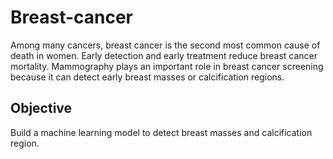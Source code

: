 # Breast-cancer
Among many cancers, breast cancer is the second most common cause of death in women. Early detection and early treatment reduce breast cancer mortality. Mammography plays an important role in breast cancer screening because it can detect early breast masses or calcification regions.

## Objective 
Build a machine learning model to detect breast masses and calcification region.
